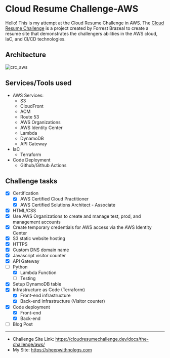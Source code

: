 # Cloud Resume Challenge-AWS
 Hello! This is my attempt at the Cloud Resume Challenge in AWS. The [Cloud Resume Challenge](https://cloudresumechallenge.dev/docs/the-challenge/aws/) is a project created by Forrest Brazeal to create a resume site that demonstrates the challengers abilities in the AWS cloud, IaC, and CI/CD technologies.  

## Architecture

![crc_aws](https://github.com/ruggedzen/Cloud-Resume-Challenge-AWS/assets/28713851/7861019c-9f68-43ff-9746-ae75dcfbfc50)

## Services/Tools used
- AWS Services:
    - S3
    - CloudFront
    - ACM
    - Route 53
    - AWS Organizations
    - AWS Identity Center
    - Lambda
    - DynamoDB
    - API Gateway
- IaC
     - Terraform
- Code Deployment
    - Github/Github Actions

 ## Challenge tasks
- [x] Certification
  - [x] AWS Certified Cloud Practitioner
  - [x] AWS Certified Solutions Architect - Associate
- [x] HTML/CSS
- [x] Use AWS Organizations to create and manage test, prod, and management accounts
- [x] Create temporary credentials for AWS access via the AWS Identity Center
- [x] S3 static website hosting
- [x] HTTPS
- [x] Custom DNS domain name
- [x] Javascript visitor counter
- [x] API Gateway
- [ ] Python 
  - [x] Lambda Function
  - [ ] Testing
- [x] Setup DynamoDB table
- [x] Infrastructure as Code (Terraform)
  - [x] Front-end infrastructure
  - [x] Back-end infrastructure (Visitor counter)
- [x] Code deployment
  - [x] Front-end
  - [x] Back-end 
- [ ] Blog Post

---
- Challenge Site Link: https://cloudresumechallenge.dev/docs/the-challenge/aws/
- My Site: https://sheepwithnolegs.com
